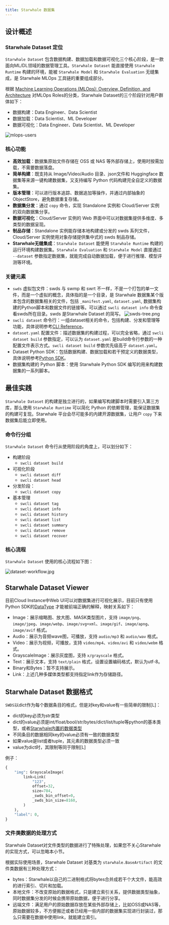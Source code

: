```yaml
---
title: Starwhale 数据集
---
```


## 设计概述

### Starwhale Dataset 定位

`Starwhale Dataset` 包含数据构建、数据加载和数据可视化三个核心阶段，是一款面向ML/DL领域的数据管理工具。`Starwhale Dataset` 能直接使用 `Starwhale Runtime` 构建的环境，能被 `Starwhale Model` 和 `Starwhale Evaluation` 无缝集成，是 Starwhale MLOps 工具链的重要组成部分。

根据 [Machine Learning Operations (MLOps): Overview, Definition, and Architecture](https://arxiv.org/abs/2205.02302) 对MLOps Roles的分类，Starwhale Dataset的三个阶段针对用户群体如下：

- 数据构建：Data Engineer、Data Scientist
- 数据加载：Data Scientist、ML Developer
- 数据可视化：Data Engineer、Data Scientist、ML Developer

![mlops-users](https://starwhale-examples.oss-cn-beijing.aliyuncs.com/docs/mlops-users.png)

### 核心功能

- **高效加载**：数据集原始文件存储在 OSS 或 NAS 等外部存储上，使用时按需加载，不需要数据落盘。
- **简单构建**：既支持从 Image/Video/Audio 目录、json文件和 Huggingface 数据集等来源一键构建数据集，又支持编写 Python 代码构建完全自定义的数据集。
- **版本管理**：可以进行版本追踪、数据追加等操作，并通过内部抽象的 ObjectStore，避免数据重复存储。
- **数据集分发**：通过 `copy` 命令，实现 Standalone 实例和 Cloud/Server 实例的双向数据集分享。
- **数据可视化**：Cloud/Server 实例的 Web 界面中可以对数据集提供多维度、多类型的数据呈现。
- **制品存储**：Standalone 实例能存储本地构建或分发的 swds 系列文件，Cloud/Server 实例使用对象存储提供集中式的 swds 制品存储。
- **Starwhale无缝集成**：`Starwhale Dataset` 能使用 `Starwhale Runtime` 构建的运行环境构建数据集。`Starwhale Evaluation` 和 `Starwhale Model` 直接通过 `--dataset` 参数指定数据集，就能完成自动数据加载，便于进行推理、模型评测等环境。

### 关键元素

- `swds` 虚拟包文件：swds 与 swmp 和 swrt 不一样，不是一个打包的单一文件，而是一个虚拟的概念，具体指的是一个目录，是 Starwhale 数据集某个版本包含的数据集相关的文件，包括 `_manifest.yaml`, `dataset.yaml`, 数据集构建的Python脚本和数据文件的链接等。可以通过 `swcli dataset info` 命令查看swds所在目录。swds 是Starwhale Dataset 的简写。
![swds-tree.png](https://starwhale-examples.oss-cn-beijing.aliyuncs.com/docs/swds-tree.png)
- `swcli dataset` 命令行：一组dataset相关的命令，包括构建、分发和管理等功能，具体说明参考[CLI Reference](../reference/swcli/dataset.md)。
- `dataset.yaml` 配置文件：描述数据集的构建过程，可以完全省略，通过 `swcli dataset build` 参数指定，可以认为 `dataset.yaml` 是build命令行参数的一种配置文件表示方式。`swcli dataset build` 参数优先级高于 `dataset.yaml`。
- Dataset Python SDK：包括数据构建、数据加载和若干预定义的数据类型，具体说明参考[Python SDK](../reference/sdk/dataset.md)。
- 数据集构建的 Python 脚本：使用 Starwhale Python SDK 编写的用来构建数据集的一系列脚本。

## 最佳实践

`Starwhale Dataset` 的构建是独立进行的，如果编写构建脚本时需要引入第三方库，那么使用 `Starwhale Runtime` 可以简化 Python 的依赖管理，能保证数据集的构建可复现。Starwhale 平台会尽可能多的内建开源数据集，让用户 `copy` 下来数据集后能立即使用。

### 命令行分组

`Starwhale Dataset` 命令行从使用阶段的角度上，可以划分如下：

- 构建阶段
  - `swcli dataset build`
- 可视化阶段
  - `swcli dataset diff`
  - `swcli dataset head`
- 分发阶段：
  - `swcli dataset copy`
- 基本管理
  - `swcli dataset tag`
  - `swcli dataset info`
  - `swcli dataset history`
  - `swcli dataset list`
  - `swcli dataset summary`
  - `swcli dataset remove`
  - `swcli dataset recover`

### 核心流程

`Starwhale Dataset` 使用的核心流程如下图：

![dataset-workflow.jpg](https://starwhale-examples.oss-cn-beijing.aliyuncs.com/docs/dataset-workflow.jpg)

## Starwhale Dataset Viewer

目前Cloud Instance中Web UI可以对数据集进行可视化展示，目前只有使用Python SDK的[DataType](../reference/sdk/type.md) 才能被前端正确的解释，映射关系如下：

- Image：展示缩略图、放大图、MASK类型图片，支持 `image/png`、`image/jpeg`、`image/webp`、`image/svg+xml`、`image/gif`、`image/apng`、`image/avif` 格式。
- Audio：展示为音频wave图，可播放，支持 `audio/mp3` 和 `audio/wav` 格式。
- Video：展示为视频，可播放，支持 `video/mp4`、`video/avi` 和 `video/webm` 格式。
- GrayscaleImage：展示灰度图，支持 `x/grayscale` 格式。
- Text：展示文本，支持 `text/plain` 格式，设置设置编码格式，默认为utf-8。
- Binary和Bytes：暂不支持展示。
- Link：上述几种多媒体类型都支持指定link作为存储路径。

## Starwhale Dataset 数据格式

`SWDS`以dict作为每个数据条目的格式，但是对key和value有一些简单的限制[L]：

- dict的key必须为str类型
- dict的value必须是int/float/bool/str/bytes/dict/list/tuple等python的基本类型，或者[Starwhale内置的数据类型](../reference/sdk/type.md)
- 不同条目的数据相同key的value必须有一致的数据类型
- 如果value是list或者tuple，其元素的数据类型必须一致
- value为dict时，其限制等同于限制[L]

例子：

```python
{
    "img": GrayscaleImage(
        link=Link(
            "123",
            offset=32,
            size=784,
            _swds_bin_offset=0,
            _swds_bin_size=8160,
        )
    ),
    "label": 0,
}
```

### 文件类数据的处理方式

Starwhale Dataset对文件类型的数据进行了特殊处理，如果您不关心Starwhale的实现方式，可以忽略本小节。

根据实际使用场景，Starwhale Dataset 对基类为 `starwhale.BaseArtifact` 的文件类数据有三种处理方式：

- bytes：Starwhale以自己的二进制格式将bytes合并成若干个大文件，能高效的进行索引、切片和加载。
- 本地文件：不改变原始的数据格式，只是建立索引关系，提供数据类型抽象，同时数据集分发的时候会携带原始数据，便于进行分享。
- 远端文件：满足用户的原始数据存放在某些外部存储上，比如OSS或NAS等，原始数据较多，不方便搬迁或者已经用一些内部的数据集实现进行封装过，那么只需要在数据中使用link，就能建立索引。
